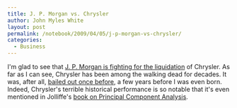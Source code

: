 ```yaml
---
title: J. P. Morgan vs. Chrysler
author: John Myles White
layout: post
permalink: /notebook/2009/04/05/j-p-morgan-vs-chrysler/
categories:
  - Business
---
```


I'm glad to see that [J. P. Morgan is fighting for the liquidation](http://econlog.econlib.org/archives/2009/04/jp_morgan_v_oba.html) of Chrysler. As far as I can see, Chrysler has been among the walking dead for decades. It was, after all, [bailed out once before](http://www.heritage.org/research/regulation/bg276.cfm), a few years before I was even born. Indeed, Chrysler's terrible historical performance is so notable that it's even mentioned in Jolliffe's [book on Principal Component Analysis](http://www.amazon.com/Principal-Component-Analysis-I-T-Jolliffe/dp/0387954422).
